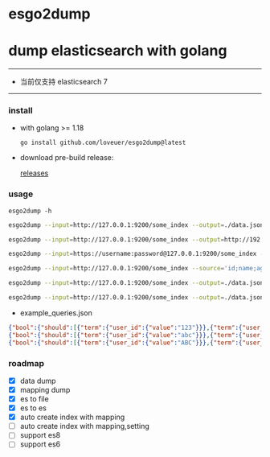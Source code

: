 # esgo2dump
# dump elasticsearch with golang

---

- 当前仅支持 elasticsearch 7

---

### install

- with golang >= 1.18

  `go install github.com/loveuer/esgo2dump@latest`

- download pre-build release:

  [releases](https://github.com/loveuer/esgo2dump/releases)

### usage

`esgo2dump -h`

```bash
esgo2dump --input=http://127.0.0.1:9200/some_index --output=./data.json

esgo2dump --input=http://127.0.0.1:9200/some_index --output=http://192.168.1.1:9200/some_index --limit=5000

esgo2dump --input=https://username:password@127.0.0.1:9200/some_index --output=./data.json

esgo2dump --input=http://127.0.0.1:9200/some_index --source='id;name;age;address;phones' --output=./data.json

esgo2dump --input=http://127.0.0.1:9200/some_index --output=./data.json --query='{"match": {"name": "some_name"}}'

esgo2dump --input=http://127.0.0.1:9200/some_index --output=./data.json --query_file=my_queries.json
```

- example_queries.json
```json
{"bool":{"should":[{"term":{"user_id":{"value":"123"}}},{"term":{"user_id":{"value":"456"}}}]}}
{"bool":{"should":[{"term":{"user_id":{"value":"abc"}}},{"term":{"user_id":{"value":"def"}}}]}}
{"bool":{"should":[{"term":{"user_id":{"value":"ABC"}}},{"term":{"user_id":{"value":"DEF"}}}]}}
```

### roadmap

- [x] data dump
- [x] mapping dump
- [x] es to file
- [x] es to es
- [x] auto create index with mapping
- [ ] auto create index with mapping,setting
- [ ] support es8
- [ ] support es6